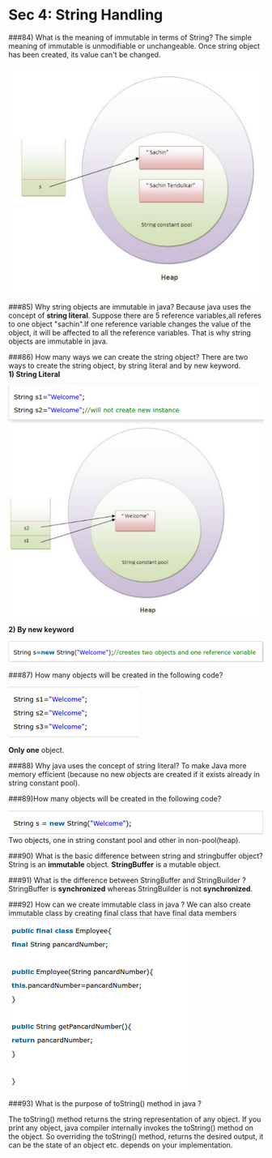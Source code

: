 # Sec 4: String Handling

###84) What is the meaning of immutable in terms of String?
The simple meaning of immutable is unmodifiable or unchangeable. Once string object has been created, its value can't be changed.

![](sec2_23.png)

###85) Why string objects are immutable in java?
Because java uses the concept of **string literal**. Suppose there are 5 reference variables,all referes to one object "sachin".If one reference variable changes the value of the object, it will be affected to all the reference variables. That is why string objects are immutable in java.


###86) How many ways we can create the string object?
There are two ways to create the string object, by string literal and by new keyword.  
**1) String Literal**

![](sec2_24.png)

**2) By new keyword**  

![](sec2_25.png)

###87) How many objects will be created in the following code?

![](sec2_26.png)

**Only one** object.


###88) Why java uses the concept of string literal?
To make Java more memory efficient (because no new objects are created if it exists already in string constant pool).

###89)How many objects will be created in the following code?

![](sec2_27.png)
Two objects, one in string constant pool and other in non-pool(heap).


###90) What is the basic difference between string and stringbuffer object?
String is an **immutable** object. **StringBuffer** is a mutable object.


###91) What is the difference between StringBuffer and StringBuilder ?
StringBuffer is **synchronized** whereas StringBuilder is not **synchronized**.


###92) How can we create immutable class in java ?
We can also create immutable class by creating final class that have final data members
![](sec2_28.png)


###93) What is the purpose of toString() method in java ?

The toString() method returns the string representation of any object. If you print any object, java compiler internally invokes the toString() method on the object. So overriding the toString() method, returns the desired output, it can be the state of an object etc. depends on your implementation.


